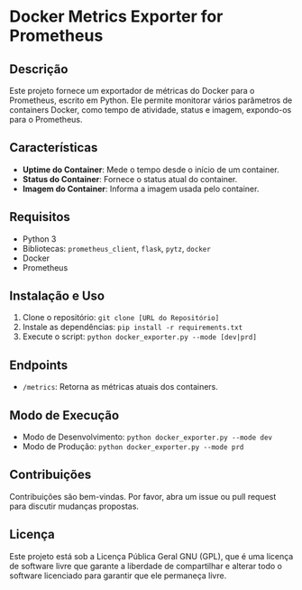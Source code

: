 # Docker Metrics Exporter for Prometheus

## Descrição
Este projeto fornece um exportador de métricas do Docker para o Prometheus, escrito em Python. Ele permite monitorar vários parâmetros de containers Docker, como tempo de atividade, status e imagem, expondo-os para o Prometheus.

## Características
- **Uptime do Container**: Mede o tempo desde o início de um container.
- **Status do Container**: Fornece o status atual do container.
- **Imagem do Container**: Informa a imagem usada pelo container.

## Requisitos
- Python 3
- Bibliotecas: `prometheus_client`, `flask`, `pytz`, `docker`
- Docker
- Prometheus

## Instalação e Uso
1. Clone o repositório: `git clone [URL do Repositório]`
2. Instale as dependências: `pip install -r requirements.txt`
3. Execute o script: `python docker_exporter.py --mode [dev|prd]`

## Endpoints
- `/metrics`: Retorna as métricas atuais dos containers.

## Modo de Execução
- Modo de Desenvolvimento: `python docker_exporter.py --mode dev`
- Modo de Produção: `python docker_exporter.py --mode prd`

## Contribuições
Contribuições são bem-vindas. Por favor, abra um issue ou pull request para discutir mudanças propostas.

## Licença
Este projeto está sob a Licença Pública Geral GNU (GPL), que é uma licença de software livre que garante a liberdade de compartilhar e alterar todo o software licenciado para garantir que ele permaneça livre.

